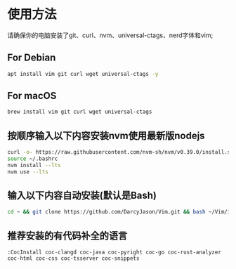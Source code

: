 # 使用方法

请确保你的电脑安装了git、curl、nvm、universal-ctags、nerd字体和vim;

## For Debian
```bash
apt install vim git curl wget universal-ctags -y
```
## For macOS
```bash
brew install vim git curl wget universal-ctags
```

## 按顺序输入以下内容安装nvm使用最新版nodejs

```bash
curl -o- https://raw.githubusercontent.com/nvm-sh/nvm/v0.39.0/install.sh | bash
source ~/.bashrc
nvm install --lts
nvm use --lts
```

## 输入以下内容自动安装(默认是Bash)

```bash
cd ~ && git clone https://github.com/DarcyJason/Vim.git && bash ~/Vim/install.sh
```

## 推荐安装的有代码补全的语言
```vim
:CocInstall coc-clangd coc-java coc-pyright coc-go coc-rust-analyzer coc-html coc-css coc-tsserver coc-snippets
```
